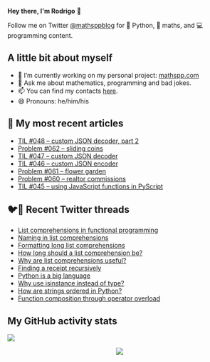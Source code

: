 **Hey there, I'm Rodrigo** 👋

Follow me on Twitter [@mathsppblog][twitter] for 🐍 Python, 🧠 maths, and 💻 programming content.


## A little bit about myself

- 🔭 I’m currently working on my personal project: [mathspp.com](https://mathspp.com)
- 💬 Ask me about mathematics, programming and bad jokes.
- 📫 You can find my contacts [here](https://mathspp.com/about#contacts).
- 😄 Pronouns: he/him/his


## 📖 My most recent articles

<!-- BLOG-POST-LIST:START -->
- [TIL #048 – custom JSON decoder, part 2](https://mathspp.com/blog/til/custom-json-decoder-part-2)
- [Problem #062 – sliding coins](https://mathspp.com/blog/problems/sliding-coins)
- [TIL #047 – custom JSON decoder](https://mathspp.com/blog/til/custom-json-decoder)
- [TIL #046 – custom JSON encoder](https://mathspp.com/blog/til/custom-json-encoder)
- [Problem #061 – flower garden](https://mathspp.com/blog/problems/flower-garden)
- [Problem #060 – realtor commissions](https://mathspp.com/blog/problems/realtor-commissions)
- [TIL #045 – using JavaScript functions in PyScript](https://mathspp.com/blog/til/045)
<!-- BLOG-POST-LIST:END -->


## 🐦📝 Recent Twitter threads

<!-- TWITTER-THREAD-LIST:START -->
- [List comprehensions in functional programming](https://mathspp.com/blog/twitter-threads/list-comprehensions-in-functional-programming)
- [Naming in list comprehensions](https://mathspp.com/blog/twitter-threads/naming-in-list-comprehensions)
- [Formatting long list comprehensions](https://mathspp.com/blog/twitter-threads/formatting-long-list-comprehensions)
- [How long should a list comprehension be?](https://mathspp.com/blog/twitter-threads/how-long-should-a-list-comprehension-be)
- [Why are list comprehensions useful?](https://mathspp.com/blog/twitter-threads/why-are-list-comprehensions-useful)
- [Finding a receipt recursively](https://mathspp.com/blog/twitter-threads/finding-a-receipt-recursively)
- [Python is a big language](https://mathspp.com/blog/twitter-threads/python-is-a-big-language)
- [Why use isinstance instead of type?](https://mathspp.com/blog/twitter-threads/why-use-isinstance-instead-of-type)
- [How are strings ordered in Python?](https://mathspp.com/blog/twitter-threads/how-are-strings-ordered-in-python)
- [Function composition through operator overload](https://mathspp.com/blog/twitter-threads/function-composition-through-operator-overload)
<!-- TWITTER-THREAD-LIST:END -->


##  My GitHub activity stats

![](https://github-readme-stats.vercel.app/api?username=RodrigoGiraoSerrao&hide=stars&count_private=true&show_icons=true)

<p align='center'><img src='https://visitor-badge.laobi.icu/badge?page_id=RodrigoGiraoSerrao'></p>

[twitter]: https://twitter.com/mathsppblog
